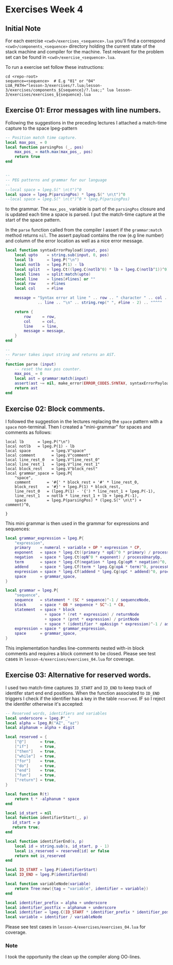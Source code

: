# Exercises Week 4

## Initial Note
For each exercise `<cwd>/exercises_<sequence>.lua` you'll find a correspond `<cwd>/components_<sequence>` directory
holding the current state of the stack machine and compiler for the machine. Test relevant for the problem set can be
found in `<cwd>/exercise_<sequence>.lua`. 

To run a exercise set follow these instructions:

```
cd <repo-root>
sequence=<sequence>  # E.g "01" or "04"
LUA_PATH="lesson-3/exercises/?.lua;lesson-3/exercises/components_${sequence}/?.lua;;" lua lesson-3/exercises/exercises_${sequence}.lua
```

## Exercise 01: Error messages with line numbers.
Following the suggestions in the preceding lectures I attached a match-time capture to the space lpeg-pattern

```lua
-- Position match time capture.
local max_pos_ = 0
local function parsingPos (_, pos)
    max_pos_ = math.max(max_pos_, pos)
    return true
end


--
-- PEG patterns and grammar for our language
-- 
--local space = lpeg.S(" \n\t")^0
local space = lpeg.P(parsingPos) * lpeg.S(" \n\t")^0
--local space = lpeg.S(" \n\t")^0 * lpeg.P(parsingPos)

```
to the grammar. The `max_pos_` variable is part of the `parsingPos` closure and is updated each time a space is parsed.
I put the match-time capture at the start of the space pattern.


In the `parse` function called from the compiler I assert if the `grammar:match` method returns `nil`. The assert
payload contains the row (e.g line number) and column of the error location as well as a nice error message.

```lua
local function syntaxErrorPayload(input, pos)
    local upto    = string.sub(input, 0, pos)
    local lb      = lpeg.P("\n")
    local notlb   = lpeg.P(1) - lb
    local split   = lpeg.Ct((lpeg.C(notlb^0) * lb + lpeg.C(notlb^1))^0)
    local lines   = split:match(upto)
    local line    = lines[#lines] or ""
    local row     = #lines
    local col     = #line

    message = "Syntax error at line " .. row .. " character " .. col .. ". Right about here\n\n"
              .. line .. "\n" .. string.rep(" ", #line - 2) .. "^^^"

    return {
        row     = row,
        col     = col,
        line    = line,
        message = message,
    }
end

--
-- Parser takes input string and returns an AST.
--
function parse (input)
    -- reset the max pos counter.
    max_pos_ = 0
    local ast = grammar:match(input)
    assert(ast ~= nil, make_error(ERROR_CODES.SYNTAX, syntaxErrorPayload(input, max_pos_))) 
    return ast
end

```

## Exercise 02: Block comments.
I followed the suggestion in the lectures replacing the `space` pattern with a `space` non-terminal. Then I created a
"mini-grammar" for spaces and comments as follows:

```
local lb      = lpeg.P("\n")
local notlb   = lpeg.P(1) - lb
local space         = lpeg.V"space"
local comment       = lpeg.V"comment"
local line_rest_0   = lpeg.V"line_rest_0" 
local line_rest_1   = lpeg.V"line_rest_1" 
local block_rest    = lpeg.V"block_rest"
local grammar_space = lpeg.P{
    "space",
    comment       = '#{' * block_rest + '#' * line_rest_0,
    block_rest    = '#}' + lpeg.P(1) * block_rest,
    line_rest_0   = (lpeg.P(1) - '{') * line_rest_1 + lpeg.P(-1),
    line_rest_1   = notlb * line_rest_1 + lb + lpeg.P(-1),
    space         = lpeg.P(parsingPos) * (lpeg.S(" \n\t") + comment)^0,

}

```
This mini grammar is then used in the grammar for expressions and sequences:

```lua
local grammar_expression = lpeg.P{
    "expression",
    primary    = numeral + variable + OP * expression * CP,
    exponent   = space * lpeg.Ct((primary * opE)^0 * primary) / processOpR,
    negation   = space * lpeg.Ct(opN^0 * exponent) / processUnaryOp,
    term       = space * lpeg.Cf(negation * lpeg.Cg(opM * negation)^0, processOpL),
    addend     = space * lpeg.Cf(term * lpeg.Cg(opA * term)^0, processOpL),
    expression = space * lpeg.Cf(addend * lpeg.Cg(opC * addend)^0, processOpL), 
    space      = grammar_space,
}
```

```lua
local grammar = lpeg.P{
    "sequence",
    sequence   = statement * (SC * sequence)^-1 / sequenceNode,
    block      = space * OB * sequence * SC^-1 * CB,
    statement  = space * block 
                 + space * (ret * expression) / returnNode
                 + space * (prnt * expression) / printNode
                 + space * (identifier * opAssign * expression)^-1 / assignmentNode,
    expression = space * grammar_expression,
    space      = grammar_space,
}
```

This implementation handles line-comments nested with-in block comments and requires a block comment to be closed.
Please see test cases in `lesson-4/exercises/exercises_04.lua` for coverage.


## Exercise 03: Alternative for reserved words.
I used two match-time captures `ID_START` and `ID_END` to keep track of identifer start end end positions. When the function
associated to `ID_END` triggers I check if the identifier has a key in the table `reserved`. IF so I reject the
identifer otherwise it's accepted:

```lua
-- Reserved words, identifiers and variables
local underscore = lpeg.P"_"
local alpha = lpeg.R("AZ", "az")
local alphanum = alpha + digit

local reserved = { 
    ["@"]      = true, 
    ["if"]     = true, 
    ["then"]   = true, 
    ["while"]  = true, 
    ["for"]    = true, 
    ["do"]     = true, 
    ["end"]    = true, 
    ["fun"]    = true,
    ["return"] = true,
}

local function R(t)
    return t * -alphanum * space
end

local id_start = nil
local function identifierStart(_, p)
   id_start = p 
   return true;
end

local function identifierEnd(s, p)
    local id = string.sub(s, id_start, p - 1)
    local is_reserved = reserved[id] or false
    return not is_reserved
end

local ID_START = lpeg.P(identifierStart)
local ID_END = lpeg.P(identifierEnd)

local function variableNode(variable)
    return Tree:new({tag = "variable", identifier = variable})
end

local identifier_prefix = alpha + underscore
local identifier_postfix = alphanum + underscore
local identifier = lpeg.C(ID_START * identifier_prefix * identifier_postfix^0 * ID_END) * space
local variable = identifier / variableNode
```

Please see test cases in `lesson-4/exercises/exercises_04.lua` for coverage.


### Note
I took the opportunity the clean up the compiler along OO-lines.
